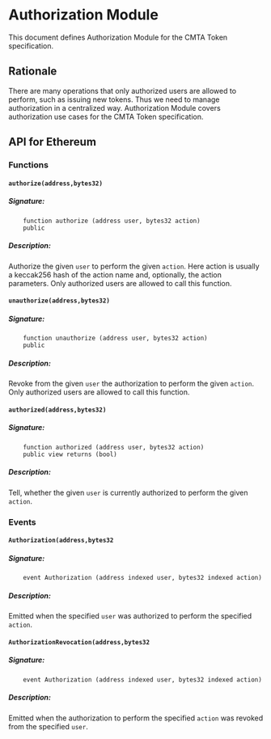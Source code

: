 # Authorization Module

This document defines Authorization Module for the CMTA Token specification.

## Rationale

There are many operations that only authorized users are allowed to perform, such as issuing new tokens. Thus we need to manage authorization in a centralized way.
Authorization Module covers authorization use cases for the CMTA Token specification.

## API for Ethereum

### Functions

#### `authorize(address,bytes32)`

##### Signature:

```solidity
    function authorize (address user, bytes32 action)
    public
```

##### Description:

Authorize the given `user` to perform the given `action`.
Here action is usually a keccak256 hash of the action name and, optionally, the action parameters.
Only authorized users are allowed to call this function.

#### `unauthorize(address,bytes32)`

##### Signature:

```solidity
    function unauthorize (address user, bytes32 action)
    public
```

##### Description:

Revoke from the given `user` the authorization to perform the given `action`.
Only authorized users are allowed to call this function.

#### `authorized(address,bytes32)`

##### Signature:

```solidity
    function authorized (address user, bytes32 action)
    public view returns (bool)
```

##### Description:

Tell, whether the given `user` is currently authorized to perform the given `action`.

### Events

#### `Authorization(address,bytes32`

##### Signature:

```solidity
    event Authorization (address indexed user, bytes32 indexed action)
```

##### Description:

Emitted when the specified `user` was authorized to perform the specified `action`.

#### `AuthorizationRevocation(address,bytes32`

##### Signature:

```solidity
    event Authorization (address indexed user, bytes32 indexed action)
```

##### Description:

Emitted when the authorization to perform the specified `action` was revoked from the specified `user`.
